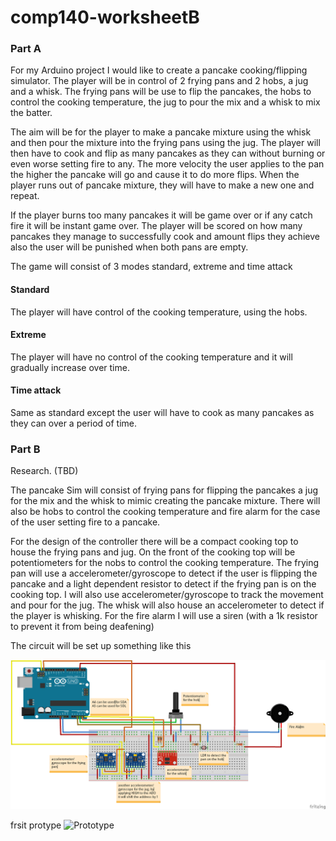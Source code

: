 # comp140-worksheetB
### Part A
For my Arduino project I would like to create a pancake cooking/flipping simulator. 
The player will be in control of 2 frying pans and 2 hobs, a jug and a whisk. 
The frying pans will be use to flip the pancakes, the hobs to control the cooking temperature,
the jug to pour the mix and a whisk to mix the batter.

The aim will be for the player to make a pancake mixture using the whisk and then pour the mixture into the frying pans using the jug.
The player will then have to cook and flip as many pancakes as they can without burning or even worse setting fire to any.
The more velocity the user applies to the pan the higher the pancake will go and cause it to do more flips.
When the player runs out of pancake mixture, they will have to make a new one and repeat.

If the player burns too many pancakes it will be game over or if any catch fire it will be instant game over.
The player will be scored on how many pancakes they manage to successfully cook and amount flips they achieve 
also the user will be punished when both pans are empty.

The game will consist of 3 modes standard, extreme and time attack

#### Standard
The player will have control of the cooking temperature, using the hobs.

#### Extreme
The player will have no control of the cooking temperature and it will gradually increase over time.

#### Time attack
Same as standard except the user will have to cook as many pancakes as they can over a period of time.

### Part B
Research. (TBD)

The pancake Sim will consist of frying pans for flipping the pancakes a jug for the mix and the whisk to mimic creating the pancake mixture.  There will also be hobs to control the cooking temperature and fire alarm for the case of the user setting fire to a pancake.

For the design of the controller there will be a compact cooking top to house the frying pans and jug. On the front of the cooking top will be potentiometers for the nobs to control the cooking temperature. The frying pan will use a accelerometer/gyroscope to detect if the user is flipping the pancake and a light dependent resistor to detect if the frying pan is on the cooking top. I will also use accelerometer/gyroscope to track the movement and pour for the jug. The whisk will also house an accelerometer to detect if the player is whisking. For the fire alarm I will use a siren (with a 1k resistor to prevent it from being deafening) 

The circuit will be set up something like this

![PCS2000 Circuit](pcs_v2_bb.png)

frsit protype
![Prototype](pcs_proto.jpg)

